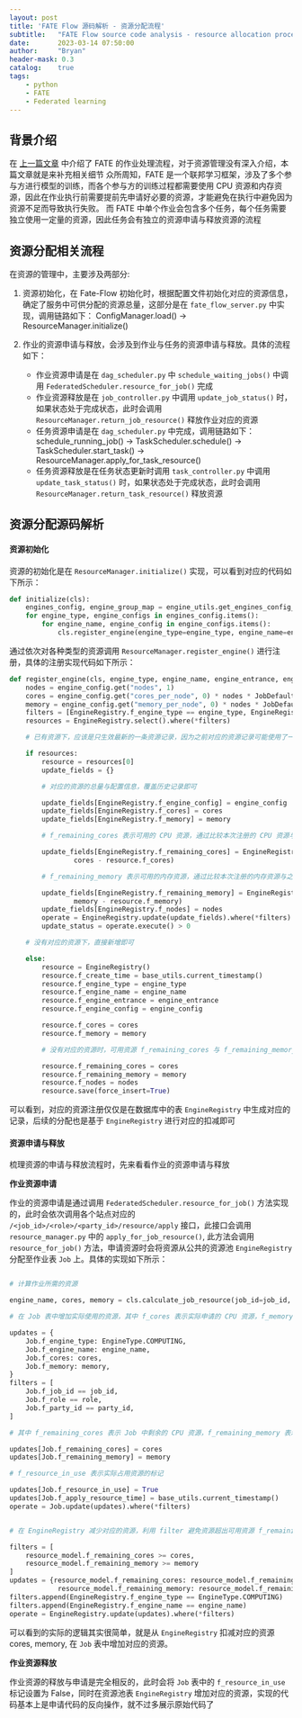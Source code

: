 ```yaml
---
layout: post
title: 'FATE Flow 源码解析 - 资源分配流程'
subtitle:   "FATE Flow source code analysis - resource allocation process"
date:       2023-03-14 07:50:00
author:     "Bryan"
header-mask: 0.3
catalog:    true
tags:
    - python
    - FATE
    - Federated learning
---
```


## 背景介绍
在 [上一篇文章](https://hustyichi.github.io/2023/03/08/fate-flow-loop/) 中介绍了 FATE 的作业处理流程，对于资源管理没有深入介绍，本篇文章就是来补充相关细节
众所周知，FATE 是一个联邦学习框架，涉及了多个参与方进行模型的训练，而各个参与方的训练过程都需要使用 CPU 资源和内存资源，因此在作业执行前需要提前先申请好必要的资源，才能避免在执行中避免因为资源不足而导致执行失败。
而 FATE 中单个作业会包含多个任务，每个任务需要独立使用一定量的资源，因此任务会有独立的资源申请与释放资源的流程

## 资源分配相关流程
在资源的管理中，主要涉及两部分:
1. 资源初始化，在 Fate-Flow 初始化时，根据配置文件初始化对应的资源信息，确定了服务中可供分配的资源总量，这部分是在 `fate_flow_server.py` 中实现，调用链路如下： ConfigManager.load() -> ResourceManager.initialize()
2. 作业的资源申请与释放，会涉及到作业与任务的资源申请与释放。具体的流程如下：

    - 作业资源申请是在 `dag_scheduler.py` 中 `schedule_waiting_jobs()` 中调用 `FederatedScheduler.resource_for_job()` 完成
    - 作业资源释放是在 `job_controller.py` 中调用 `update_job_status()` 时，如果状态处于完成状态，此时会调用 `ResourceManager.return_job_resource()` 释放作业对应的资源
    - 任务资源申请是在 `dag_scheduler.py` 中完成，调用链路如下： schedule_running_job() ->  TaskScheduler.schedule() -> TaskScheduler.start_task() -> ResourceManager.apply_for_task_resource()
    - 任务资源释放是在任务状态更新时调用 `task_controller.py` 中调用 `update_task_status()` 时，如果状态处于完成状态，此时会调用 `ResourceManager.return_task_resource()` 释放资源


## 资源分配源码解析

#### 资源初始化
资源的初始化是在 `ResourceManager.initialize()` 实现，可以看到对应的代码如下所示：

```python
def initialize(cls):
    engines_config, engine_group_map = engine_utils.get_engines_config_from_conf(group_map=True)
    for engine_type, engine_configs in engines_config.items():
        for engine_name, engine_config in engine_configs.items():
            cls.register_engine(engine_type=engine_type, engine_name=engine_name, engine_entrance=engine_group_map[engine_type][engine_name], engine_config=engine_config)
```

通过依次对各种类型的资源调用 `ResourceManager.register_engine()` 进行注册，具体的注册实现代码如下所示：

```python
def register_engine(cls, engine_type, engine_name, engine_entrance, engine_config):
    nodes = engine_config.get("nodes", 1)
    cores = engine_config.get("cores_per_node", 0) * nodes * JobDefaultConfig.total_cores_overweight_percent
    memory = engine_config.get("memory_per_node", 0) * nodes * JobDefaultConfig.total_memory_overweight_percent
    filters = [EngineRegistry.f_engine_type == engine_type, EngineRegistry.f_engine_name == engine_name]
    resources = EngineRegistry.select().where(*filters)

    # 已有资源下，应该是只生效最新的一条资源记录，因为之前对应的资源记录可能使用了一部分，需要对应更新记录

    if resources:
        resource = resources[0]
        update_fields = {}

        # 对应的资源的总量与配置信息，覆盖历史记录即可

        update_fields[EngineRegistry.f_engine_config] = engine_config
        update_fields[EngineRegistry.f_cores] = cores
        update_fields[EngineRegistry.f_memory] = memory

        # f_remaining_cores 表示可用的 CPU 资源，通过比较本次注册的 CPU 资源与之前注册的 CPU 资源的差额，确定可用资源的数量

        update_fields[EngineRegistry.f_remaining_cores] = EngineRegistry.f_remaining_cores + (
                cores - resource.f_cores)

        # f_remaining_memory 表示可用的内存资源，通过比较本次注册的内存资源与之前注册的内存资源的差额，确定可用资源的数量

        update_fields[EngineRegistry.f_remaining_memory] = EngineRegistry.f_remaining_memory + (
                memory - resource.f_memory)
        update_fields[EngineRegistry.f_nodes] = nodes
        operate = EngineRegistry.update(update_fields).where(*filters)
        update_status = operate.execute() > 0

    # 没有对应的资源下，直接新增即可

    else:
        resource = EngineRegistry()
        resource.f_create_time = base_utils.current_timestamp()
        resource.f_engine_type = engine_type
        resource.f_engine_name = engine_name
        resource.f_engine_entrance = engine_entrance
        resource.f_engine_config = engine_config

        resource.f_cores = cores
        resource.f_memory = memory

        # 没有对应的资源时，可用资源 f_remaining_cores 与 f_remaining_memory 与总量 f_cores，f_memory 相等

        resource.f_remaining_cores = cores
        resource.f_remaining_memory = memory
        resource.f_nodes = nodes
        resource.save(force_insert=True)

```

可以看到，对应的资源注册仅仅是在数据库中的表 `EngineRegistry` 中生成对应的记录，后续的分配也是基于 `EngineRegistry` 进行对应的扣减即可

#### 资源申请与释放

梳理资源的申请与释放流程时，先来看看作业的资源申请与释放

**作业资源申请**

作业的资源申请是通过调用 `FederatedScheduler.resource_for_job()` 方法实现的，此时会依次调用各个站点对应的 `/<job_id>/<role>/<party_id>/resource/apply` 接口，此接口会调用 `resource_manager.py` 中的 `apply_for_job_resource()`, 此方法会调用 `resource_for_job()` 方法，申请资源时会将资源从公共的资源池 `EngineRegistry` 分配至作业表 `Job` 上。具体的实现如下所示：

```python

# 计算作业所需的资源

engine_name, cores, memory = cls.calculate_job_resource(job_id=job_id, role=role, party_id=party_id)

# 在 Job 表中增加实际使用的资源，其中 f_cores 表示实际申请的 CPU 资源，f_memory 表示实际申请的内存资源

updates = {
    Job.f_engine_type: EngineType.COMPUTING,
    Job.f_engine_name: engine_name,
    Job.f_cores: cores,
    Job.f_memory: memory,
}
filters = [
    Job.f_job_id == job_id,
    Job.f_role == role,
    Job.f_party_id == party_id,
]

# 其中 f_remaining_cores 表示 Job 中剩余的 CPU 资源，f_remaining_memory 表示 Job 中剩余的内存资源，后续 Task 就是从 Job 中申请资源

updates[Job.f_remaining_cores] = cores
updates[Job.f_remaining_memory] = memory

# f_resource_in_use 表示实际占用资源的标记

updates[Job.f_resource_in_use] = True
updates[Job.f_apply_resource_time] = base_utils.current_timestamp()
operate = Job.update(updates).where(*filters)


# 在 EngineRegistry 减少对应的资源，利用 filter 避免资源超出可用资源 f_remaining_cores，f_remaining_memory

filters = [
    resource_model.f_remaining_cores >= cores,
    resource_model.f_remaining_memory >= memory
]
updates = {resource_model.f_remaining_cores: resource_model.f_remaining_cores - cores,
            resource_model.f_remaining_memory: resource_model.f_remaining_memory - memory}
filters.append(EngineRegistry.f_engine_type == EngineType.COMPUTING)
filters.append(EngineRegistry.f_engine_name == engine_name)
operate = EngineRegistry.update(updates).where(*filters)

```

可以看到的实际的逻辑其实很简单，就是从 `EngineRegistry` 扣减对应的资源 cores, memory, 在 `Job` 表中增加对应的资源。

**作业资源释放**

作业资源的释放与申请是完全相反的，此时会将 `Job` 表中的 `f_resource_in_use` 标记设置为 False，同时在资源池表 `EngineRegistry` 增加对应的资源，实现的代码基本上是申请代码的反向操作，就不过多展示原始代码了
